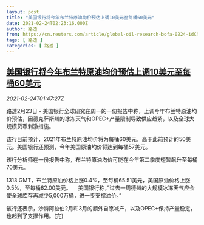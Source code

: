 ```yaml
---
layout: post
title: "美国银行将今年布兰特原油均价预估上调10美元至每桶60美元"
date: 2021-02-24T02:23:16.000Z
author: 路透
from: https://cn.reuters.com/article/global-oil-research-bofa-0224-idCNKBS2AO05S
tags: [ 路透 ]
categories: [ 路透 ]
---
```

<!--1614133396000-->
[美国银行将今年布兰特原油均价预估上调10美元至每桶60美元](https://cn.reuters.com/article/global-oil-research-bofa-0224-idCNKBS2AO05S)
------

<div>
<div><i>2021-02-24T01:47:27Z</i></div><p>路透2月23日 - 美国银行全球研究在周一的一份报告中称，上调今年布兰特原油均价预估，因德克萨斯州的冰冻天气和OPEC+产量限制导致供应趋紧，以及全球大规模货币刺激措施。 　</p><p>该行目前预计，2021年布兰特原油均价将为每桶60美元，高于此前预计的50美元。美国银行还预测，今年美国原油均价将达到每桶57美元。 　</p><p>该行分析师在一份报告中称，布兰特原油均价可能在今年第二季度短暂飙升至每桶70美元。 　</p><p>1313 GMT，布兰特原油价格上涨0.4%，至每桶65.51美元，美国原油价格上涨0.5%，至每桶62.00美元。 　美国银行称，”过去一周德州的大规模冰冻天气应会使全球库存再减少5,000万桶，进一步支撑油价。” 　</p><p>该行还表示，沙特阿拉伯2月和3月的额外自愿减产，以及OPEC+保持产量稳定，也起到了支撑作用。(完)</p>
</div>
